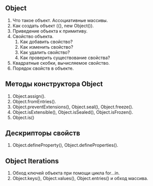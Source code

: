 ## Object
1. Что такое объект. Ассоциативные массивы.
2. Как создать объект ({}, new Object()).
3. Приведение объекта к примитиву.
4. Свойство объекта.
   1. Как добавить свойство?
   2. Как изменить свойство?
   3. Как удалить свойство?
   4. Как проверить существование свойства?
5. Квадратные скобки, вычисляемое свойство.
6. Порядок свойств в объекте.

## Методы конструктора Object

1. Object.assign().
2. Object.fromEntries().
3. Object.preventExtensions(), Object.seal(), Object.freeze().
4. Object.isExtensible(), Object.isSealed(), Object.isFrozen().
5. Object.is()

## Дескрипторы свойств

1. Object.defineProperty(), Object.defineProperties().

## Object Iterations

1. Обход ключей объекта при помощи цикла for...in.
2. Object.keys(), Object.values(), Object.entries() и обход массива.
